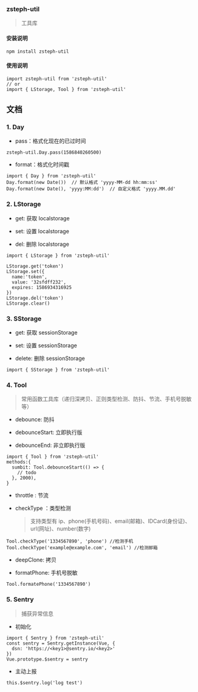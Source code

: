 ### zsteph-util

> 工具库

#### 安装说明

```
npm install zsteph-util
```

#### 使用说明

```
import zsteph-util from 'zsteph-util'
// or
import { LStorage, Tool } from 'zsteph-util'
```

## 文档

### 1. Day

- pass：格式化现在的已过时间

```
zsteph-util.Day.pass(1586840260500)
```

- format：格式化时间戳

```
import { Day } from 'zsteph-util'
Day.format(new Date())  // 默认格式 'yyyy-MM-dd hh:mm:ss'
Day.format(new Date(), 'yyyy:MM:dd')  // 自定义格式 'yyyy.MM.dd'
```

### 2. LStorage

- get: 获取 localstorage

- set: 设置 localstorage

- del: 删除 localstorage

```
import { LStorage } from 'zsteph-util'

LStorage.get('token')
LStorage.set({
  name:'token',
  value: '32sfdff232',
  expires: 1586934316925
})
LStorage.del('token')
LStorage.clear()
```

### 3. SStorage

- get: 获取 sessionStorage

- set: 设置 sessionStorage

- delete: 删除 sessionStorage

```
import { SStorage } from 'zsteph-util'
```

### 4. Tool

> 常用函数工具库（递归深拷贝、正则类型检测、防抖、节流、手机号脱敏等）

- debounce: 防抖

- debounceStart: 立即执行版

- debounceEnd: 非立即执行版

```
import { Tool } from 'zsteph-util'
methods:{
  sumbit: Tool.debounceStart(() => {
    // todo
  }, 2000),
}
```

- throttle : 节流

- checkType ：类型检测
  > 支持类型有 ip、phone(手机号码)、email(邮箱)、IDCard(身份证)、url(网址)、number(数字)

```
Tool.checkType('1334567890', 'phone') //检测手机
Tool.checkType('example@example.com', 'email') //检测邮箱
```

- deepClone: 拷贝

- formatPhone: 手机号脱敏

```
Tool.formatePhone('1334567890')
```

### 5. Sentry

> 捕获异常信息

- 初始化

```
import { Sentry } from 'zsteph-util'
const sentry = Sentry.getInstance(Vue, {
  dsn: 'https://<key1>@sentry.io/<key2>'
})
Vue.prototype.$sentry = sentry
```

- 主动上报

```
this.$sentry.log('log test')
```
